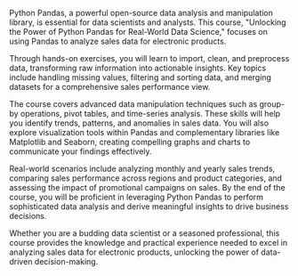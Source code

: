 <!DOCTYPE html>
<html>
	<head>
		<title>Codebeautify.org Text to HTML Converter</title>
	</head>
	<body>
		<p>Python Pandas, a powerful open-source data analysis and manipulation library, is essential for data scientists and analysts. This course, "Unlocking the Power of Python Pandas for Real-World Data Science," focuses on using Pandas to analyze sales data for electronic products. 
 
Through hands-on exercises, you will learn to import, clean, and preprocess data, transforming raw information into actionable insights. Key topics include handling missing values, filtering and sorting data, and merging datasets for a comprehensive sales performance view. 
 
The course covers advanced data manipulation techniques such as group-by operations, pivot tables, and time-series analysis. These skills will help you identify trends, patterns, and anomalies in sales data. You will also explore visualization tools within Pandas and complementary libraries like Matplotlib and Seaborn, creating compelling graphs and charts to communicate your findings effectively. 
 
Real-world scenarios include analyzing monthly and yearly sales trends, comparing sales performance across regions and product categories, and assessing the impact of promotional campaigns on sales. By the end of the course, you will be proficient in leveraging Python Pandas to perform sophisticated data analysis and derive meaningful insights to drive business decisions. 
 
Whether you are a budding data scientist or a seasoned professional, this course provides the knowledge and practical experience needed to excel in analyzing sales data for electronic products, unlocking the power of data-driven decision-making.</p>
	</body>
</html>

